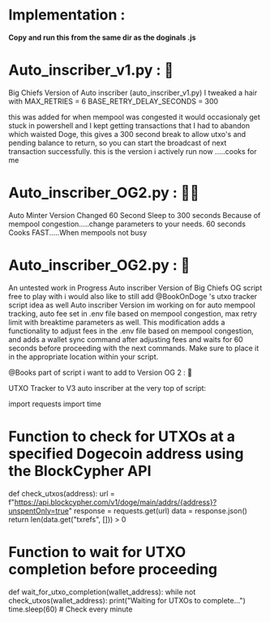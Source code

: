# Implementation :
**Copy and run this from the same dir as the doginals .js**

# Auto_inscriber_v1.py : 💯 

Big Chiefs Version of Auto inscriber (auto_inscriber_v1.py) I tweaked a hair with
 MAX_RETRIES = 6
BASE_RETRY_DELAY_SECONDS = 300

this was added for when mempool was congested it would occasionaly get stuck in powershell and I kept getting transactions that I had to abandon which waisted Doge, this gives a 300 second break to allow utxo's and pending balance to return, so you can start the broadcast of next transaction successfully. this is the version i actively run now .....cooks for me

# Auto_inscriber_OG2.py : 👍🏻 
Auto Minter Version Changed 60 Second Sleep to 300 seconds Because of mempool congestion.....change parameters to your needs. 60 seconds Cooks FAST.....When mempools not busy


# Auto_inscriber_OG2.py : 🔢 

An untested work in Progress Auto inscriber Version of Big Chiefs OG script free to play with i would also like to still add @BookOnDoge  's   utxo tracker script idea as well Auto inscriber Version im working on for auto mempool tracking, auto fee set in .env file based on mempool congestion, max retry limit with breaktime parameters as well. This modification adds a functionality to adjust fees in the .env file based on mempool congestion, and adds a wallet sync command after adjusting fees and waits for 60 seconds before proceeding with the next commands. Make sure to place it in the appropriate location within your script.


@Books part of script i want to add to  Version OG 2 : 🔢 

UTXO Tracker to V3 auto inscriber at the very top of script:

import requests
import time

# Function to check for UTXOs at a specified Dogecoin address using the BlockCypher API
def check_utxos(address):
    url = f"https://api.blockcypher.com/v1/doge/main/addrs/{address}?unspentOnly=true"
    response = requests.get(url)
    data = response.json()
    return len(data.get("txrefs", [])) > 0

# Function to wait for UTXO completion before proceeding
def wait_for_utxo_completion(wallet_address):
    while not check_utxos(wallet_address):
        print("Waiting for UTXOs to complete...")
        time.sleep(60)  # Check every minute




